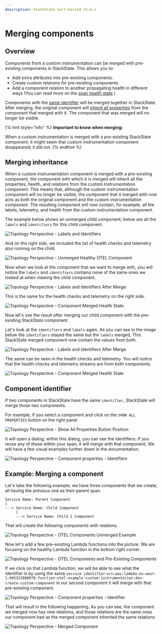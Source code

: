 ```yaml
---
description: StackState Self-hosted v5.0.x
---
```


# Merging components

## Overview

Components from a custom instrumentation can be merged with pre-existing components in StackState. This allows you to:
- Add extra attributes into pre-existing components.
- Create custom relations for pre-existing components. 
- Add a component relation to another propagating health in different ways (You can read more on the [span health state](/stackpacks/integrations/opentelemetry/manual-instrumentation/span-health.md) )

Components with the [same identifier](#component-identifier) will be merged together in StackState. After merging, the original component will [inherit all properties](#merging-inheritance) from the component that merged with it. The component that was merged will no longer be visible.

{% hint style="info" %}
**Important to know when merging:**

When a custom instrumentation is merged with a pre-existing StackState component, it might seem that custom instrumentation component disappeared; it did not.
{% endhint %}

## Merging inheritance

When a custom instrumentation component is merged with a pre-existing component, the component with which it is merged will inherit all the properties, health, and relations from the custom instrumentation component. This means that, although the custom instrumentation component will no longer be visible, the component that it merged with now acts as both the original component and the custom instrumentation component. The resulting component will now contain, for example, all the labels, telemetry, and health from the custom instrumentation component.

The example below shows an unmerged child component; below are all the `labels` and `identifiers` for this child component.

![Topology Perspective - Labels and Identifiers](../../../../.gitbook/assets/v50_otel_unmerged_child.png)

And on the right side, we included the list of health checks and telemetry also running on the child.

![Topology Perspective - Unmerged Healthy OTEL Component](../../../../.gitbook/assets/v50_otel_unmerged_child_health.png)

Now when we look at the component that we want to merge with, you will notice the `labels` and `identifiers` contains none of the same ones we looked at when viewing the child component.

![Topology Perspective - Labels and Identifiers After Merge](../../../../.gitbook/assets/v50_otel_merging_attempt.png)

This is the same for the health checks and telemetry on the right side.

![Topology Perspective - Component Merged Health State](../../../../.gitbook/assets/v50_otel_merge_attempt_health.png)

Now let's see the result after merging our child component with the pre-existing StackState component.

Let's look at the `identifiers` and `labels` again. As you can see in the image below the
`identifiers` stayed the same but the `labels` merged, This StackState merged component now contain the values from both.

![Topology Perspective - Labels and Identifiers After Merge](../../../../.gitbook/assets/v50_otel_after_merge_labels.png)

The same can be seen in the health checks and telemetry. You will notice that the health checks and telemetry streams are from both components.

![Topology Perspective - Component Merged Health State](../../../../.gitbook/assets/v50_otel_after_merge_health.png)

## Component identifier

If two components in StackState have the same `identifier`, StackState will merge those two components.

For example, if you select a component and click on the `SHOW ALL PROPERTIES` button on the right panel

![Topology Perspective - Show All Properties Button Position](../../../../.gitbook/assets/v50_otel_relation_example_a.png)

It will open a dialog; within this dialog, you can see the identifiers. If you reuse any of these within your span, it will merge with that component, We will have a few visual examples further down in the documentation.

![Topology Perspective - Component properties - Identifiers](../../../../.gitbook/assets/v50_otel_relation_example_b.png)


## Example: Merging a component

Let's take the following example; we have three components that we create, all having the previous one as their parent span.

```text
Service Name: Parent Component
|
---> Service Name: Child Component
     |
     ---> Service Name: Child 2 Component
```

That will create the following components with relations.

![Topology Perspective - OTEL Components Unmerged Example](../../../../.gitbook/assets/v50_otel_topology_perspective_healthy_component.png)

Now let's add a few pre-existing Lambda functions into the picture. We are focusing on the healthy Lambda function in the bottom right corner.

![Topology Perspective - OTEL Components and Pre-Existing Components](../../../../.gitbook/assets/v50_otel_scenario_pre-existing_components.png)

If we click on that Lambda function, we will be able to see what the identifier is by using
the same `service identifier` `arn:aws:lambda:eu-west-1:965323806078:function:otel-example-custom-instrumentation-dev-create-custom-component` in our second component it will merge with that pre-existing component.

![Topology Perspective - Component properties - Identifier](../../../../.gitbook/assets/v50_otel_traces_merge_with_healthy.png)

That will result in the following happening. As you can see, the component we merged now has new relations, and those relations
are the same ones our component had as the merged component inherited the same relations

![Topology Perspective - Merged Component](../../../../.gitbook/assets/v50_otel_traces_merge_with_healthy_complete.png)
